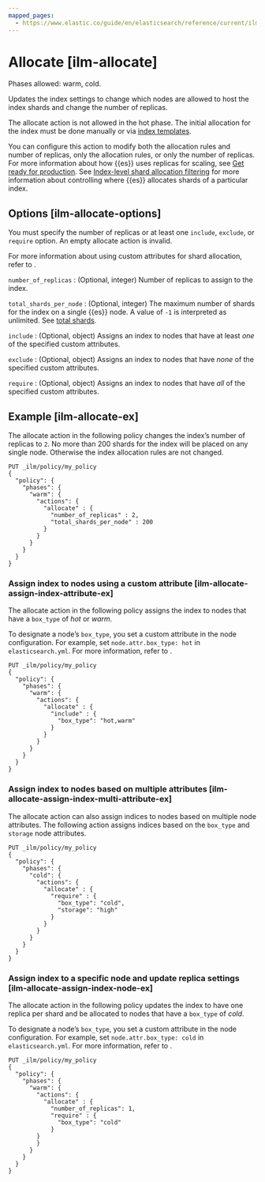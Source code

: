 ```yaml
---
mapped_pages:
  - https://www.elastic.co/guide/en/elasticsearch/reference/current/ilm-allocate.html
---
```


# Allocate [ilm-allocate]

Phases allowed: warm, cold.

Updates the index settings to change which nodes are allowed to host the index shards and change the number of replicas.

The allocate action is not allowed in the hot phase. The initial allocation for the index must be done manually or via [index templates](docs-content://manage-data/data-store/templates.md).

You can configure this action to modify both the allocation rules and number of replicas, only the allocation rules, or only the number of replicas. For more information about how {{es}} uses replicas for scaling, see [Get ready for production](docs-content://deploy-manage/production-guidance/elasticsearch-in-production-environments.md). See [Index-level shard allocation filtering](/reference/elasticsearch/index-settings/shard-allocation.md) for more information about controlling where {{es}} allocates shards of a particular index.

## Options [ilm-allocate-options]

You must specify the number of replicas or at least one `include`, `exclude`, or `require` option. An empty allocate action is invalid.

For more information about using custom attributes for shard allocation, refer to [](/reference/elasticsearch/index-settings/shard-allocation.md).

`number_of_replicas`
:   (Optional, integer) Number of replicas to assign to the index.

`total_shards_per_node`
:   (Optional, integer) The maximum number of shards for the index on a single {{es}} node. A value of `-1` is interpreted as unlimited. See [total shards](/reference/elasticsearch/index-settings/total-shards-per-node.md).

`include`
:   (Optional, object) Assigns an index to nodes that have at least *one* of the specified custom attributes.

`exclude`
:   (Optional, object) Assigns an index to nodes that have *none* of the specified custom attributes.

`require`
:   (Optional, object) Assigns an index to nodes that have *all* of the specified custom attributes.


## Example [ilm-allocate-ex]

The allocate action in the following policy changes the index’s number of replicas to `2`. No more than 200 shards for the index will be placed on any single node. Otherwise the index allocation rules are not changed.

```console
PUT _ilm/policy/my_policy
{
  "policy": {
    "phases": {
      "warm": {
        "actions": {
          "allocate" : {
            "number_of_replicas" : 2,
            "total_shards_per_node" : 200
          }
        }
      }
    }
  }
}
```

### Assign index to nodes using a custom attribute [ilm-allocate-assign-index-attribute-ex]

The allocate action in the following policy assigns the index to nodes that have a `box_type` of *hot* or *warm*.

To designate a node’s `box_type`, you set a custom attribute in the node configuration. For example, set `node.attr.box_type: hot` in `elasticsearch.yml`. For more information, refer to [](/reference/elasticsearch/index-settings/shard-allocation.md#index-allocation-filters).

```console
PUT _ilm/policy/my_policy
{
  "policy": {
    "phases": {
      "warm": {
        "actions": {
          "allocate" : {
            "include" : {
              "box_type": "hot,warm"
            }
          }
        }
      }
    }
  }
}
```


### Assign index to nodes based on multiple attributes [ilm-allocate-assign-index-multi-attribute-ex]

The allocate action can also assign indices to nodes based on multiple node attributes. The following action assigns indices based on the `box_type` and `storage` node attributes.

```console
PUT _ilm/policy/my_policy
{
  "policy": {
    "phases": {
      "cold": {
        "actions": {
          "allocate" : {
            "require" : {
              "box_type": "cold",
              "storage": "high"
            }
          }
        }
      }
    }
  }
}
```


### Assign index to a specific node and update replica settings [ilm-allocate-assign-index-node-ex]

The allocate action in the following policy updates the index to have one replica per shard and be allocated to nodes that have a `box_type` of *cold*.

To designate a node’s `box_type`, you set a custom attribute in the node configuration. For example, set `node.attr.box_type: cold` in `elasticsearch.yml`. For more information, refer to [](/reference/elasticsearch/index-settings/shard-allocation.md#index-allocation-filters).

```console
PUT _ilm/policy/my_policy
{
  "policy": {
    "phases": {
      "warm": {
        "actions": {
          "allocate" : {
            "number_of_replicas": 1,
            "require" : {
              "box_type": "cold"
            }
        }
        }
      }
    }
  }
}
```




